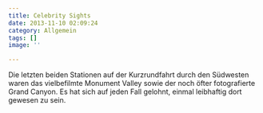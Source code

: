 ```yaml
---
title: Celebrity Sights
date: 2013-11-10 02:09:24
category: Allgemein
tags: []
image: ''

---
```


Die letzten beiden Stationen auf der Kurzrundfahrt durch den Südwesten waren das vielbefilmte Monument Valley sowie der noch öfter fotografierte Grand Canyon. Es hat sich auf jeden Fall gelohnt, einmal leibhaftig dort gewesen zu sein.
